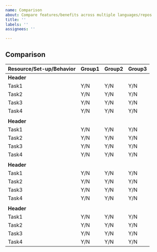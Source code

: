 ```yaml
---
name: Comparison
about: Compare features/benefits across multiple languages/repos
title: ''
labels: ''
assignees: ''

---
```


## Comparison

|   Resource/Set-up/Behavior    |  Group1     |   Group2     | Group3 |
| ------------- | ------------- | ------------- | ------------- |
| **Header**
| Task1 | Y/N | Y/N | Y/N |
| Task2 | Y/N | Y/N | Y/N |
| Task3 | Y/N | Y/N | Y/N |
| Task4 | Y/N | Y/N | Y/N |
| | | | |
| **Header**
| Task1 | Y/N | Y/N | Y/N |
| Task2 | Y/N | Y/N | Y/N |
| Task3 | Y/N | Y/N | Y/N |
| Task4 | Y/N | Y/N | Y/N |
| | | | |
| **Header**
| Task1 | Y/N | Y/N | Y/N |
| Task2 | Y/N | Y/N | Y/N |
| Task3 | Y/N | Y/N | Y/N |
| Task4 | Y/N | Y/N | Y/N |
| | | | |
| **Header**
| Task1 | Y/N | Y/N | Y/N |
| Task2 | Y/N | Y/N | Y/N |
| Task3 | Y/N | Y/N | Y/N |
| Task4 | Y/N | Y/N | Y/N |
